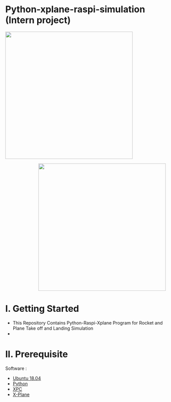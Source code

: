 # Python-xplane-raspi-simulation (Intern project)

<p align="left">
  <img width="400" height="400" src="https://user-images.githubusercontent.com/47783115/148063873-2e4a121f-655f-4c30-83d9-10f91617c1c2.png">
</p>

<p align="right">
  <img width="400" height="400" src="https://user-images.githubusercontent.com/47783115/148063943-c0bcc12e-4414-4686-a4b4-f97af2fd87aa.png">
</p>

# I. Getting Started
* This Repository Contains Python-Raspi-Xplane Program for Rocket and Plane Take off and Landing Simulation 
* 
# II. Prerequisite

Software :

* [Ubuntu 18.04](ubuntu.org)
* [Python](Python.org)
* [XPC](https://github.com/nasa/XPlaneConnect)
* [X-Plane](https://www.x-plane.com/)

